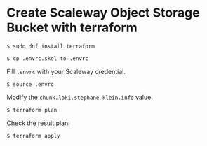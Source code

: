# Create Scaleway Object Storage Bucket with terraform

```
$ sudo dnf install terraform
```

```
$ cp .envrc.skel to .envrc
```

Fill `.envrc` with your Scaleway credential.

```
$ source .envrc
```

Modify the `chunk.loki.stephane-klein.info` value.

```
$ terraform plan
```

Check the result plan.

```
$ terraform apply
```
